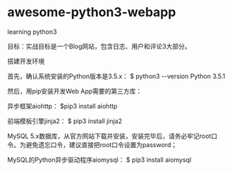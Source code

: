 # awesome-python3-webapp
learning python3

目标：实战目标是一个Blog网站，包含日志、用户和评论3大部分。

搭建开发环境

首先，确认系统安装的Python版本是3.5.x：
$ python3 --version
Python 3.5.1

然后，用pip安装开发Web App需要的第三方库：

异步框架aiohttp：
$pip3 install aiohttp

前端模板引擎jinja2：
$ pip3 install jinja2

MySQL 5.x数据库，从官方网站下载并安装，安装完毕后，请务必牢记root口令。为避免遗忘口令，建议直接把root口令设置为password；

MySQL的Python异步驱动程序aiomysql：
$ pip3 install aiomysql

